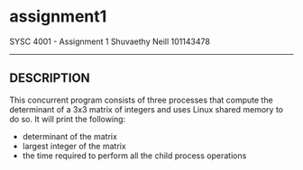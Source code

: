 # assignment1
SYSC 4001 - Assignment 1
Shuvaethy Neill 101143478

--------------------------------------------
DESCRIPTION
--------------------------------------------
This concurrent program consists of three processes that compute the determinant of a 3x3 matrix of integers and uses Linux shared memory to do so. 
It will print the following:
- determinant of the matrix
- largest integer of the matrix
- the time required to perform all the child process operations
